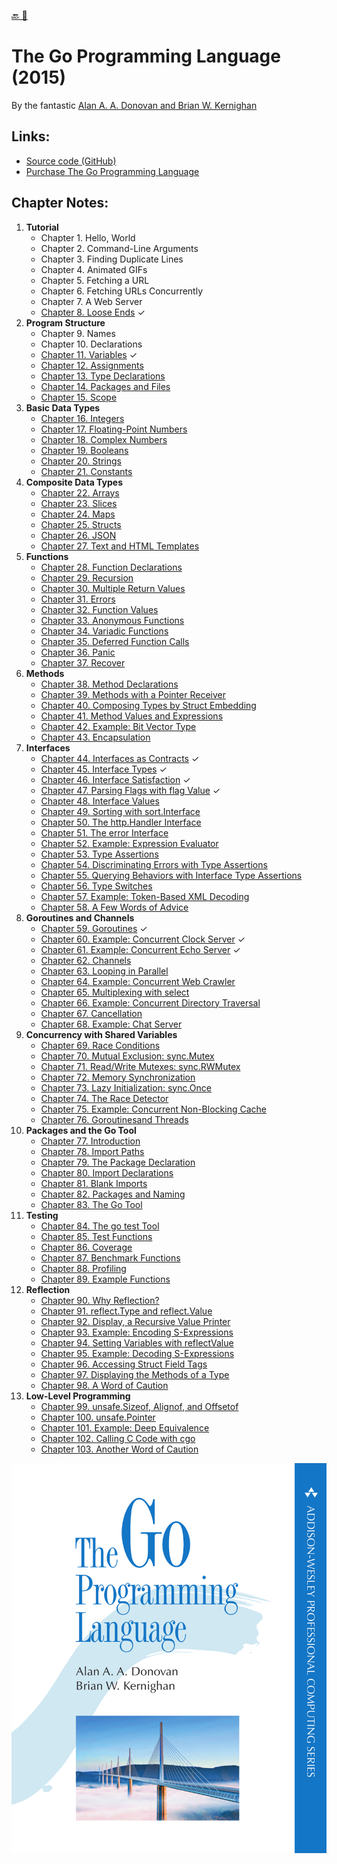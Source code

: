 [🔙 🏡](../README.md)

# The Go Programming Language (2015)

By the fantastic [Alan A. A. Donovan and Brian W. Kernighan](http://www.gopl.io/)

## Links:

- [Source code (GitHub)](https://github.com/adonovan/gopl.io/)
- [Purchase The Go Programming Language](http://www.informit.com/store/go-programming-language-9780134190440)

## Chapter Notes:

01. **Tutorial**
    - Chapter 1. Hello, World
    - Chapter 2. Command-Line Arguments
    - Chapter 3. Finding Duplicate Lines
    - Chapter 4. Animated GIFs
    - Chapter 5. Fetching a URL
    - Chapter 6. Fetching URLs Concurrently
    - Chapter 7. A Web Server
    - [Chapter 8. Loose Ends](ch008-loose-ends.md) ✓
02. **Program Structure**
    - Chapter 9. Names
    - Chapter 10. Declarations
    - [Chapter 11. Variables](ch011-variables.md) ✓
    - [Chapter 12. Assignments](ch012-assignments.md)
    - [Chapter 13. Type Declarations](ch013-type-declarations.md)
    - [Chapter 14. Packages and Files](ch014-packages-and-files.md)
    - [Chapter 15. Scope](ch015-scope.md)
03. **Basic Data Types**
    - [Chapter 16. Integers](ch016-integers.md)
    - [Chapter 17. Floating-Point Numbers](ch017-floating-point-numbers.md)
    - [Chapter 18. Complex Numbers](ch018-complex-numbers.md)
    - [Chapter 19. Booleans](ch019-booleans.md)
    - [Chapter 20. Strings](ch020-strings.md)
    - [Chapter 21. Constants](ch021-constants.md)
04. **Composite Data Types**
    - [Chapter 22. Arrays](ch022-arrays.md)
    - [Chapter 23. Slices](ch023-slices.md)
    - [Chapter 24. Maps](ch024-maps.md)
    - [Chapter 25. Structs](ch025-structs.md)
    - [Chapter 26. JSON](ch026-json.md)
    - [Chapter 27. Text and HTML Templates](ch027-text-and-html-templates.md)
05. **Functions**
    - [Chapter 28. Function Declarations](ch028-function-declarations.md)
    - [Chapter 29. Recursion](ch029-recursion.md)
    - [Chapter 30. Multiple Return Values](ch030-multiple-return-values.md)
    - [Chapter 31. Errors](ch031-errors.md)
    - [Chapter 32. Function Values](ch032-function-values.md)
    - [Chapter 33. Anonymous Functions](ch033-anonymous-functions.md)
    - [Chapter 34. Variadic Functions](ch034-variadic-functions.md)
    - [Chapter 35. Deferred Function Calls](ch035-deferred-function-calls.md)
    - [Chapter 36. Panic](ch036-panic.md)
    - [Chapter 37. Recover](ch037-recover.md)
06. **Methods**
    - [Chapter 38. Method Declarations](ch038-method-declarations.md)
    - [Chapter 39. Methods with a Pointer Receiver](ch039-methods-with-a-pointer-receiver.md)
    - [Chapter 40. Composing Types by Struct Embedding](ch040-composing-types-by-struct-embedding.md)
    - [Chapter 41. Method Values and Expressions](ch041-method-values-and-expressions.md)
    - [Chapter 42. Example: Bit Vector Type](ch042-example-bit-vector-type.md)
    - [Chapter 43. Encapsulation](ch043-encapsulation.md)
07. **Interfaces**
    - [Chapter 44. Interfaces as Contracts](ch044-interfaces-as-contracts.md) ✓
    - [Chapter 45. Interface Types](ch045-interface-types.md) ✓
    - [Chapter 46. Interface Satisfaction](ch046-interface-satisfaction.md) ✓
    - [Chapter 47. Parsing Flags with flag Value](ch047-parsing-flags-with-flag-value.md) ✓
    - [Chapter 48. Interface Values](ch048-interface-values.md)
    - [Chapter 49. Sorting with sort.Interface](ch049-sorting-with-sort.interface.md)
    - [Chapter 50. The http.Handler Interface](ch050-the-http.handler-interface.md)
    - [Chapter 51. The error Interface](ch051-the-error-interface.md)
    - [Chapter 52. Example: Expression Evaluator](ch052-example-expression-evaluator.md)
    - [Chapter 53. Type Assertions](ch053-type-assertions.md)
    - [Chapter 54. Discriminating Errors with Type Assertions](ch054-discriminating-errors-with-type-assertions.md)
    - [Chapter 55. Querying Behaviors with Interface Type Assertions](ch055-querying-behaviors-with-interface-type-assertions.md)
    - [Chapter 56. Type Switches](ch056-type-switches.md)
    - [Chapter 57. Example: Token-Based XML Decoding](ch057-example-token-based-xml-decoding.md)
    - [Chapter 58. A Few Words of Advice](ch058-a-few-words-of-advice.md)
08. **Goroutines and Channels**
    - [Chapter 59. Goroutines](ch059-goroutines.md) ✓
    - [Chapter 60. Example: Concurrent Clock Server](ch060-example-concurrent-clock-server.md) ✓
    - [Chapter 61. Example: Concurrent Echo Server](ch061-example-concurrent-echo-server.md) ✓
    - [Chapter 62. Channels](ch062-channels.md)
    - [Chapter 63. Looping in Parallel](ch063-looping-in-parallel.md)
    - [Chapter 64. Example: Concurrent Web Crawler](ch064-example-concurrent-web-crawler.md)
    - [Chapter 65. Multiplexing with select](ch065-multiplexing-with-select.md)
    - [Chapter 66. Example: Concurrent Directory Traversal](ch066-example-concurrent-directory-traversal.md)
    - [Chapter 67. Cancellation](ch067-cancellation.md)
    - [Chapter 68. Example: Chat Server](ch068-example-chat-server.md)
09. **Concurrency with Shared Variables**
    - [Chapter 69. Race Conditions](ch069-race-conditions.md)
    - [Chapter 70. Mutual Exclusion: sync.Mutex](ch070-mutual-exclusion-sync.mutex.md)
    - [Chapter 71. Read/Write Mutexes: sync.RWMutex](ch071-read-write-mutexes-sync.rwmutex.md)
    - [Chapter 72. Memory Synchronization](ch072-memory-synchronization.md)
    - [Chapter 73. Lazy Initialization: sync.Once](ch073-lazy-initialization-sync.once.md)
    - [Chapter 74. The Race Detector](ch074-the-race-detector.md)
    - [Chapter 75. Example: Concurrent Non-Blocking Cache](ch075-example-concurrent-non-blocking-cache.md)
    - [Chapter 76. Goroutinesand Threads](ch076-goroutinesand-threads.md)
9. **Packages and the Go Tool**
    - [Chapter 77. Introduction](ch077-introduction.md)
    - [Chapter 78. Import Paths](ch078-import-paths.md)
    - [Chapter 79. The Package Declaration](ch079-the-package-declaration.md)
    - [Chapter 80. Import Declarations](ch080-import-declarations.md)
    - [Chapter 81. Blank Imports](ch081-blank-imports.md)
    - [Chapter 82. Packages and Naming](ch082-packages-and-naming.md)
    - [Chapter 83. The Go Tool](ch083-the-go-tool.md)
10. **Testing**
    - [Chapter 84. The go test Tool](ch084-the-go-test-tool.md)
    - [Chapter 85. Test Functions](ch085-test-functions.md)
    - [Chapter 86. Coverage](ch086-coverage.md)
    - [Chapter 87. Benchmark Functions](ch087-benchmark-functions.md)
    - [Chapter 88. Profiling](ch088-profiling.md)
    - [Chapter 89. Example Functions](ch089-example-functions.md)
11. **Reflection**
    - [Chapter 90. Why Reflection?](ch090-why-reflection.md)
    - [Chapter 91. reflect.Type and reflect.Value](ch091-reflect.type-and-reflect.value.md)
    - [Chapter 92. Display, a Recursive Value Printer](ch092-display-a-recursive-value-printer.md)
    - [Chapter 93. Example: Encoding S-Expressions](ch093-example-encoding-s-expressions.md)
    - [Chapter 94. Setting Variables with reflectValue](ch094-setting-variables-with-reflectvalue.md)
    - [Chapter 95. Example: Decoding S-Expressions](ch095-example-decoding-s-expressions.md)
    - [Chapter 96. Accessing Struct Field Tags](ch096-accessing-struct-field-tags.md)
    - [Chapter 97. Displaying the Methods of a Type](ch097-displaying-the-methods-of-a-type.md)
    - [Chapter 98. A Word of Caution](ch098-a-word-of-caution.md)
12. **Low-Level Programming**
    - [Chapter 99. unsafe.Sizeof, Alignof, and Offsetof](ch099-unsafe.sizeof-alignof-and-offsetof.md)
    - [Chapter 100. unsafe.Pointer](ch100-unsafe.pointer.md)
    - [Chapter 101. Example: Deep Equivalence](ch101-example-deep-equivalence.md)
    - [Chapter 102. Calling C Code with cgo](ch102-calling-c-code-with-cgo.md)
    - [Chapter 103. Another Word of Caution](ch103-another-word-of-caution.md)

![book cover](cover.png)
